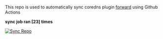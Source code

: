 This repo is used to automatically sync coredns plugin [forward](https://github.com/QZLin/forward) using Github Actions

**sync job ran [23] times**

[![Sync Repo](https://github.com/QZLin/coredns-extract/actions/workflows/sync.yaml/badge.svg)](https://github.com/QZLin/coredns-extract/actions/workflows/sync.yaml)
